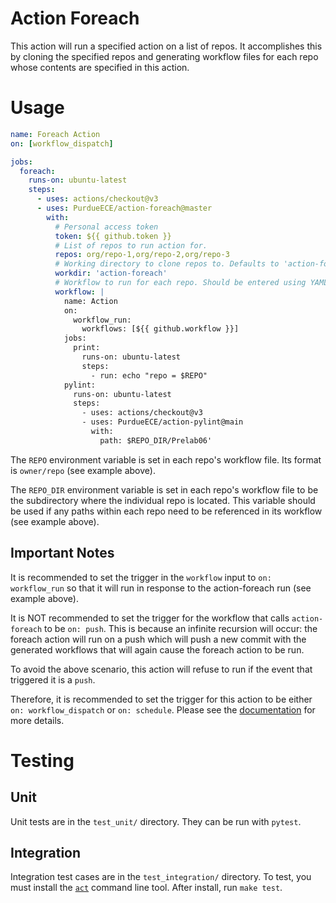 # Action Foreach
This action will run a specified action on a list of repos. It accomplishes this by cloning the specified repos and generating workflow files for each repo whose contents are specified in this action.


# Usage
```yaml
name: Foreach Action
on: [workflow_dispatch]

jobs:
  foreach:
    runs-on: ubuntu-latest
    steps:
      - uses: actions/checkout@v3
      - uses: PurdueECE/action-foreach@master
        with:
          # Personal access token
          token: ${{ github.token }}
          # List of repos to run action for.
          repos: org/repo-1,org/repo-2,org/repo-3
          # Working directory to clone repos to. Defaults to 'action-foreach'.
          workdir: 'action-foreach'
          # Workflow to run for each repo. Should be entered using YAML [literal style](https://yaml.org/spec/1.2.2/#812-literal-style)
          workflow: |
            name: Action
            on:
              workflow_run:
                workflows: [${{ github.workflow }}]
            jobs:
              print:
                runs-on: ubuntu-latest
                steps:
                  - run: echo "repo = $REPO"
            pylint:
              runs-on: ubuntu-latest
              steps:
                - uses: actions/checkout@v3
                - uses: PurdueECE/action-pylint@main
                  with:
                    path: $REPO_DIR/Prelab06'
```
The `REPO` environment variable is set in each repo's workflow file. Its format is `owner/repo` (see example above).

The `REPO_DIR` environment variable is set in each repo's workflow file to be the subdirectory where the individual repo is located. This variable should be used if any paths within each repo need to be referenced in its workflow (see example above).

## Important Notes
It is recommended to set the trigger in the `workflow` input to `on: workflow_run` so that it will run in response to the action-foreach run (see example above).

It is NOT recommended to set the trigger for the workflow that calls `action-foreach` to be `on: push`. This is because an infinite recursion will occur: the foreach action will run on a push which will push a new commit with the generated workflows that will again cause the foreach action to be run.

To avoid the above scenario, this action will refuse to run if the event that triggered it is a `push`.

Therefore, it is recommended to set the trigger for this action to be either `on: workflow_dispatch` or `on: schedule`. Please see the [documentation](https://docs.github.com/en/actions/using-workflows/events-that-trigger-workflows) for more details.


# Testing
## Unit
Unit tests are in the `test_unit/` directory. They can be run with `pytest`.
## Integration
Integration test cases are in the `test_integration/` directory.
To test, you must install the [`act`](https://github.com/nektos/act) command line tool.
After install, run `make test`.